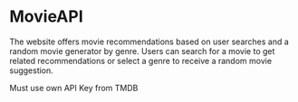 # MovieAPI
The website offers movie recommendations based on user searches and a random movie generator by genre. Users can search for a movie to get related recommendations or select a genre to receive a random movie suggestion.

Must use own API Key from TMDB

